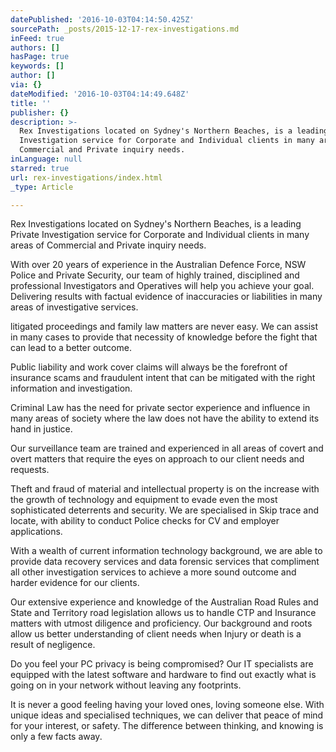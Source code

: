 ```yaml
---
datePublished: '2016-10-03T04:14:50.425Z'
sourcePath: _posts/2015-12-17-rex-investigations.md
inFeed: true
authors: []
hasPage: true
keywords: []
author: []
via: {}
dateModified: '2016-10-03T04:14:49.648Z'
title: ''
publisher: {}
description: >-
  Rex Investigations located on Sydney's Northern Beaches, is a leading Private
  Investigation service for Corporate and Individual clients in many areas of
  Commercial and Private inquiry needs.
inLanguage: null
starred: true
url: rex-investigations/index.html
_type: Article

---
```

Rex Investigations located on Sydney's Northern Beaches, is a leading Private Investigation service for Corporate and Individual clients in many areas of Commercial and Private inquiry needs.

With over 20 years of experience in the Australian Defence Force, NSW Police and Private Security, our team of highly trained, disciplined and professional Investigators and Operatives will help you achieve your goal. Delivering results with factual evidence of inaccuracies or liabilities in many areas of investigative services.

litigated proceedings and family law matters are never easy. We can assist in many cases to provide that necessity of knowledge before the fight that can lead to a better outcome.

Public liability and work cover claims will always be the forefront of insurance scams and fraudulent intent that can be mitigated with the right information and investigation.

Criminal Law has the need for private sector experience and influence in many areas of society where the law does not have the ability to extend its hand in justice.

Our surveillance team are trained and experienced in all areas of covert and overt matters that require the eyes on approach to our client needs and requests.

Theft and fraud of material and intellectual property is on the increase with the growth of technology and equipment to evade even the most sophisticated deterrents and security. We are specialised in Skip trace and locate, with ability to conduct Police checks for CV and employer applications.

With a wealth of current information technology background, we are able to provide data recovery services and data forensic services that compliment all other investigation services to achieve a more sound outcome and harder evidence for our clients.

Our extensive experience and knowledge of the Australian Road Rules and State and Territory road legislation allows us to handle CTP and Insurance matters with utmost diligence and proficiency. Our background and roots allow us better understanding of client needs when Injury or death is a result of negligence.

Do you feel your PC privacy is being compromised? Our IT specialists are equipped with the latest software and hardware to find out exactly what is going on in your network without leaving any footprints.

It is never a good feeling having your loved ones, loving someone else. With unique ideas and specialised techniques, we can deliver that peace of mind for your interest, or safety. The difference between thinking, and knowing is only a few facts away.